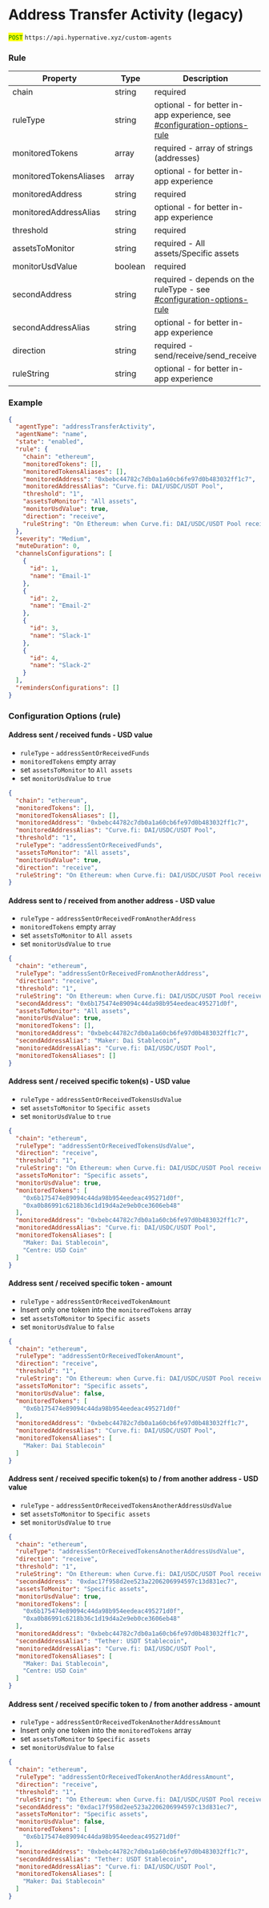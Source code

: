 # Address Transfer Activity (legacy)

<mark style="color:green;">`POST`</mark> `https://api.hypernative.xyz/custom-agents`

### Rule

<table><thead><tr><th width="239">Property</th><th width="95">Type</th><th>Description</th></tr></thead><tbody><tr><td>chain</td><td>string</td><td>required</td></tr><tr><td>ruleType</td><td>string</td><td>optional - for better in-app experience, see <a data-mention href="address-transfer-activity.md#configuration-options-rule">#configuration-options-rule</a></td></tr><tr><td>monitoredTokens</td><td>array</td><td>required - array of strings (addresses)</td></tr><tr><td>monitoredTokensAliases</td><td>array</td><td>optional - for better in-app experience</td></tr><tr><td>monitoredAddress</td><td>string</td><td>required</td></tr><tr><td>monitoredAddressAlias</td><td>string</td><td>optional - for better in-app experience</td></tr><tr><td>threshold</td><td>string</td><td>required</td></tr><tr><td>assetsToMonitor</td><td>string</td><td>required - All assets/Specific assets</td></tr><tr><td>monitorUsdValue</td><td>boolean</td><td>required</td></tr><tr><td>secondAddress</td><td>string</td><td>required - depends on the ruleType - see <a data-mention href="address-transfer-activity.md#configuration-options-rule">#configuration-options-rule</a></td></tr><tr><td>secondAddressAlias</td><td>string</td><td>optional - for better in-app experience</td></tr><tr><td>direction</td><td>string</td><td>required - send/receive/send_receive</td></tr><tr><td>ruleString</td><td>string</td><td>optional - for better in-app experience</td></tr></tbody></table>

### Example

```json
{
  "agentType": "addressTransferActivity",
  "agentName": "name",
  "state": "enabled",
  "rule": {
    "chain": "ethereum",
    "monitoredTokens": [],
    "monitoredTokensAliases": [],
    "monitoredAddress": "0xbebc44782c7db0a1a60cb6fe97d0b483032ff1c7",
    "monitoredAddressAlias": "Curve.fi: DAI/USDC/USDT Pool",
    "threshold": "1",
    "assetsToMonitor": "All assets",
    "monitorUsdValue": true,
    "direction": "receive",
    "ruleString": "On Ethereum: when Curve.fi: DAI/USDC/USDT Pool received more than  $1  in a single transaction"
  },
  "severity": "Medium",
  "muteDuration": 0,
  "channelsConfigurations": [
    {
      "id": 1,
      "name": "Email-1"
    },
    {
      "id": 2,
      "name": "Email-2"
    },
    {
      "id": 3,
      "name": "Slack-1"
    },
    {
      "id": 4,
      "name": "Slack-2"
    }
  ],
  "remindersConfigurations": []
}
```

### Configuration Options (rule)

#### Address sent / received funds - USD value

* `ruleType` - `addressSentOrReceivedFunds`
* `monitoredTokens` empty array
* set `assetsToMonitor` to `All assets`
* set `monitorUsdValue` to `true`

```json
{
  "chain": "ethereum",
  "monitoredTokens": [],
  "monitoredTokensAliases": [],
  "monitoredAddress": "0xbebc44782c7db0a1a60cb6fe97d0b483032ff1c7",
  "monitoredAddressAlias": "Curve.fi: DAI/USDC/USDT Pool",
  "threshold": "1",
  "ruleType": "addressSentOrReceivedFunds",
  "assetsToMonitor": "All assets",
  "monitorUsdValue": true,
  "direction": "receive",
  "ruleString": "On Ethereum: when Curve.fi: DAI/USDC/USDT Pool received more than  $1  in a single transaction"
}
```

#### Address sent to / received from another address - USD value

* `ruleType` - `addressSentOrReceivedFromAnotherAddress`
* `monitoredTokens` empty array
* set `assetsToMonitor` to `All assets`
* set `monitorUsdValue` to `true`

```json
{
  "chain": "ethereum",
  "ruleType": "addressSentOrReceivedFromAnotherAddress",
  "direction": "receive",
  "threshold": "1",
  "ruleString": "On Ethereum: when Curve.fi: DAI/USDC/USDT Pool received from Maker: Dai Stablecoin more than  $1  in a single transaction",
  "secondAddress": "0x6b175474e89094c44da98b954eedeac495271d0f",
  "assetsToMonitor": "All assets",
  "monitorUsdValue": true,
  "monitoredTokens": [],
  "monitoredAddress": "0xbebc44782c7db0a1a60cb6fe97d0b483032ff1c7",
  "secondAddressAlias": "Maker: Dai Stablecoin",
  "monitoredAddressAlias": "Curve.fi: DAI/USDC/USDT Pool",
  "monitoredTokensAliases": []
}
```

#### Address sent / received specific token(s) - USD value

* `ruleType` - `addressSentOrReceivedTokensUsdValue`
* set `assetsToMonitor` to `Specific assets`
* set `monitorUsdValue` to `true`

```json
{
  "chain": "ethereum",
  "ruleType": "addressSentOrReceivedTokensUsdValue",
  "direction": "receive",
  "threshold": "1",
  "ruleString": "On Ethereum: when Curve.fi: DAI/USDC/USDT Pool received more than  $1 in Maker: Dai Stablecoin, Centre: USD Coin  in a single transaction",
  "assetsToMonitor": "Specific assets",
  "monitorUsdValue": true,
  "monitoredTokens": [
    "0x6b175474e89094c44da98b954eedeac495271d0f",
    "0xa0b86991c6218b36c1d19d4a2e9eb0ce3606eb48"
  ],
  "monitoredAddress": "0xbebc44782c7db0a1a60cb6fe97d0b483032ff1c7",
  "monitoredAddressAlias": "Curve.fi: DAI/USDC/USDT Pool",
  "monitoredTokensAliases": [
    "Maker: Dai Stablecoin",
    "Centre: USD Coin"
  ]
}
```

#### Address sent / received specific token - amount

* `ruleType` - `addressSentOrReceivedTokenAmount`
* Insert only one token into the `monitoredTokens` array
* set `assetsToMonitor` to `Specific assets`
* set `monitorUsdValue` to `false`

```json
{
  "chain": "ethereum",
  "ruleType": "addressSentOrReceivedTokenAmount",
  "direction": "receive",
  "threshold": "1",
  "ruleString": "On Ethereum: when Curve.fi: DAI/USDC/USDT Pool received more than  1 Maker: Dai Stablecoin  in a single transaction",
  "assetsToMonitor": "Specific assets",
  "monitorUsdValue": false,
  "monitoredTokens": [
    "0x6b175474e89094c44da98b954eedeac495271d0f"
  ],
  "monitoredAddress": "0xbebc44782c7db0a1a60cb6fe97d0b483032ff1c7",
  "monitoredAddressAlias": "Curve.fi: DAI/USDC/USDT Pool",
  "monitoredTokensAliases": [
    "Maker: Dai Stablecoin"
  ]
}
```

#### Address sent / received specific token(s) to / from another address - USD value

* `ruleType` - `addressSentOrReceivedTokensAnotherAddressUsdValue`
* set `assetsToMonitor` to `Specific assets`
* set `monitorUsdValue` to `true`

```json
{
  "chain": "ethereum",
  "ruleType": "addressSentOrReceivedTokensAnotherAddressUsdValue",
  "direction": "receive",
  "threshold": "1",
  "ruleString": "On Ethereum: when Curve.fi: DAI/USDC/USDT Pool received from Tether: USDT Stablecoin more than  $1 in Maker: Dai Stablecoin, Centre: USD Coin  in a single transaction",
  "secondAddress": "0xdac17f958d2ee523a2206206994597c13d831ec7",
  "assetsToMonitor": "Specific assets",
  "monitorUsdValue": true,
  "monitoredTokens": [
    "0x6b175474e89094c44da98b954eedeac495271d0f",
    "0xa0b86991c6218b36c1d19d4a2e9eb0ce3606eb48"
  ],
  "monitoredAddress": "0xbebc44782c7db0a1a60cb6fe97d0b483032ff1c7",
  "secondAddressAlias": "Tether: USDT Stablecoin",
  "monitoredAddressAlias": "Curve.fi: DAI/USDC/USDT Pool",
  "monitoredTokensAliases": [
    "Maker: Dai Stablecoin",
    "Centre: USD Coin"
  ]
}
```

#### Address sent / received specific token to / from another address - amount

* `ruleType` - `addressSentOrReceivedTokenAnotherAddressAmount`
* Insert only one token into the `monitoredTokens` array
* set `assetsToMonitor` to `Specific assets`
* set `monitorUsdValue` to `false`

```json
{
  "chain": "ethereum",
  "ruleType": "addressSentOrReceivedTokenAnotherAddressAmount",
  "direction": "receive",
  "threshold": "1",
  "ruleString": "On Ethereum: when Curve.fi: DAI/USDC/USDT Pool received from Tether: USDT Stablecoin more than  1 Maker: Dai Stablecoin  in a single transaction",
  "secondAddress": "0xdac17f958d2ee523a2206206994597c13d831ec7",
  "assetsToMonitor": "Specific assets",
  "monitorUsdValue": false,
  "monitoredTokens": [
    "0x6b175474e89094c44da98b954eedeac495271d0f"
  ],
  "monitoredAddress": "0xbebc44782c7db0a1a60cb6fe97d0b483032ff1c7",
  "secondAddressAlias": "Tether: USDT Stablecoin",
  "monitoredAddressAlias": "Curve.fi: DAI/USDC/USDT Pool",
  "monitoredTokensAliases": [
    "Maker: Dai Stablecoin"
  ]
}
```
